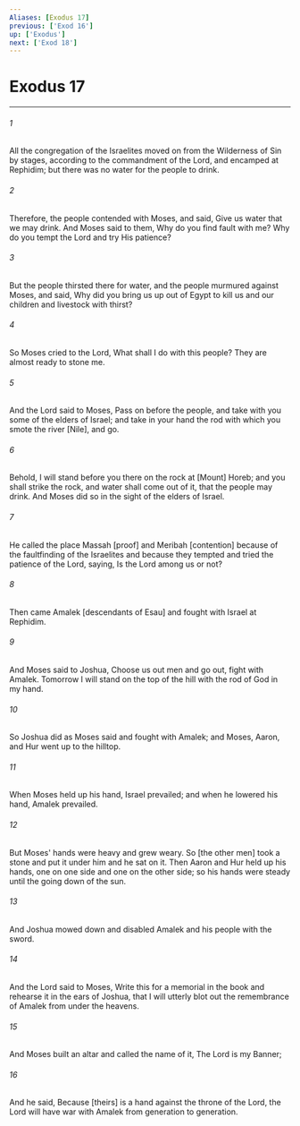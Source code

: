 ```yaml
---
Aliases: [Exodus 17]
previous: ['Exod 16']
up: ['Exodus']
next: ['Exod 18']
---
```

# Exodus 17

***














###### 1 






All the congregation of the Israelites moved on from the Wilderness of Sin by stages, according to the commandment of the Lord, and encamped at Rephidim; but there was no water for the people to drink. 













###### 2 






Therefore, the people contended with Moses, and said, Give us water that we may drink. And Moses said to them, Why do you find fault with me? Why do you tempt the Lord and try His patience? 













###### 3 






But the people thirsted there for water, and the people murmured against Moses, and said, Why did you bring us up out of Egypt to kill us and our children and livestock with thirst? 













###### 4 






So Moses cried to the Lord, What shall I do with this people? They are almost ready to stone me. 













###### 5 






And the Lord said to Moses, Pass on before the people, and take with you some of the elders of Israel; and take in your hand the rod with which you smote the river [Nile], and go. 













###### 6 






Behold, I will stand before you there on the rock at [Mount] Horeb; and you shall strike the rock, and water shall come out of it, that the people may drink. And Moses did so in the sight of the elders of Israel. 













###### 7 






He called the place Massah [proof] and Meribah [contention] because of the faultfinding of the Israelites and because they tempted and tried the patience of the Lord, saying, Is the Lord among us or not? 













###### 8 






Then came Amalek [descendants of Esau] and fought with Israel at Rephidim. 













###### 9 






And Moses said to Joshua, Choose us out men and go out, fight with Amalek. Tomorrow I will stand on the top of the hill with the rod of God in my hand. 













###### 10 






So Joshua did as Moses said and fought with Amalek; and Moses, Aaron, and Hur went up to the hilltop. 













###### 11 






When Moses held up his hand, Israel prevailed; and when he lowered his hand, Amalek prevailed. 













###### 12 






But Moses' hands were heavy and grew weary. So [the other men] took a stone and put it under him and he sat on it. Then Aaron and Hur held up his hands, one on one side and one on the other side; so his hands were steady until the going down of the sun. 













###### 13 






And Joshua mowed down and disabled Amalek and his people with the sword. 













###### 14 






And the Lord said to Moses, Write this for a memorial in the book and rehearse it in the ears of Joshua, that I will utterly blot out the remembrance of Amalek from under the heavens. 













###### 15 






And Moses built an altar and called the name of it, The Lord is my Banner; 













###### 16 






And he said, Because [theirs] is a hand against the throne of the Lord, the Lord will have war with Amalek from generation to generation.
